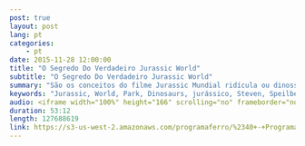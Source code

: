 ```yaml
---
post: true
layout: post
lang: pt
categories:
    - pt    
date: 2015-11-28 12:00:00
title: "O Segredo Do Verdadeiro Jurassic World"
subtitle: "O Segredo Do Verdadeiro Jurassic World"
summary: "São os conceitos do filme Jurassic Mundial ridícula ou dinossauros podem verdadeiramente serem verificados a partir de escritos antigos? E se existiram dinossauros,  há alguma prova digna de confiança que ajudaria explicar os grandes mistérios da forma como eles morreram? Junte-se a nós ao abrirmos algumas portas incríveis para o verdadeiro mundo Jurássico."
keywords: "Jurassic, World, Park, Dinosaurs, jurássico, Steven, Speilberg, Genesis, Mundo, Jurasico, Deus, God, Sex, Sexo, cobicar, Preparação, prisoners, prisioneiros, Ashley, Masidon, infidelidade, infidelity, affair, sensualidade, libertado, liberdade, carnalidade, lust, luxúria, erotismo, censura, erotic, Conheça, Elenco, Advertência, material, sexual, explícito, solitário, por, tras, das, cenas, behind, the, scenes, lonely, porn, pornography, suicide, pornô, pornografia, suicídio, jogos, games, ansiedade, anxiety, relacionamento, relationship, consciência, consciousess, , Flesh, Earned, It, Prayer, NewsFifty, Shades, Of, Grey, Jamie, Dornan, Beyonce, Dakota, Johnson, Demônio, Televisão, Hollywood, Bruce, Jenner, Caitlyn, Kim, Kardashian, satânico, evolução, Bíblia, Cristão, iron, radio, ProgramaFerro, biblia, noticia, vivo, Florianopolis, brasil, estudo, ajuda, Escrituras, Deus, fé, Sara, Espiritu, Jesus, coração, rede, Senhor, radio, sabado, rocha, evangelho, hinos, igreja, notícia, eventos, atual, História, AntiCristo, Cristo, Escrituras, Scripture, Messias, Rei, Antigo, Judaísmo, Templo, Jesus, amor, love, Misterio, Profetico, Jejum, cristãos, Discípulos, Morte, Facebook, Controvérsia, Pacto, Expiação, Sangue, Substituto, Templo, Judeus, Jews, Fariseus, Hebraico, Hebrew, Escrituras, Scripture, Profecia, Prophecy, Tribulação, Tribulation, Judaísmo, Judaism, Calendários, Calendar, Primeiro, First, Vinda, Coming, Segundo, Second, Messias, Rei, Antigo, Culturas, Bíblia, História, AntiCristo, Cristo, Mundo, Revelação, Caos, bíblico, nova, era, mundo, manuscritos, besta, gnóstico, gnosticismo, futuro, profecia, profeta, satã, demônios, podcast, católico, guerras, fim, dos, tempos, apocalipse, Oriente, Médio, página, Culturas, Programa, Ferro, casa"
audio: <iframe width="100%" height="166" scrolling="no" frameborder="no" src="https://w.soundcloud.com/player/?url=https%3A//api.soundcloud.com/tracks/234966448&amp;color=ff5500&amp;auto_play=false&amp;hide_related=false&amp;show_comments=true&amp;show_user=true&amp;show_reposts=false"></iframe>
duration: 53:12
length: 127688619
link: https://s3-us-west-2.amazonaws.com/programaferro/%2340+-+Programa+Ferro+28112015.mp3
---
```


